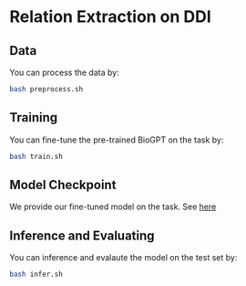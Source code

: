 # Relation Extraction on DDI

## Data
You can process the data by:
``` bash
bash preprocess.sh
```

## Training
You can fine-tune the pre-trained BioGPT on the task by:
``` bash
bash train.sh
```

## Model Checkpoint
We provide our fine-tuned model on the task. See [here](../../README.md#pre-trained-models)

## Inference and Evaluating
You can inference and evalaute the model on the test set by:
``` bash
bash infer.sh
```